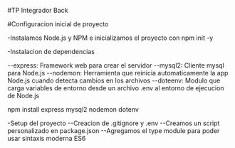 #TP Integrador Back

#Configuracion inicial de proyecto

-Instalamos Node.js y NPM e inicializamos el proyecto con npm init -y

-Instalacion de dependencias

--express: Framework web para crear el servidor
--mysql2: Cliente mysql para Node.js
--nodemon: Herramienta que reinicia automaticamente la app Node.js cuando detecta cambios en los archivos
--doteenv: Modulo que carga variables de entorno desde un archivo .env al entorno de ejecucion de Node.js

npm install express mysql2 nodemon dotenv

-Setup del proyecto
--Creacion de .gitignore y .env
--Creamos un script personalizado en package.json
--Agregamos el type module para poder usar sintaxis moderna ES6
